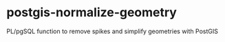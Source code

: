 # postgis-normalize-geometry
PL/pgSQL function to remove spikes and simplify geometries with PostGIS
